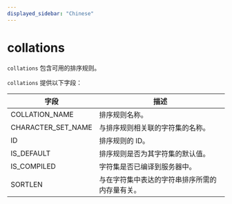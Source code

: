```yaml
---
displayed_sidebar: "Chinese"
---
```


# collations

`collations` 包含可用的排序规则。

`collations` 提供以下字段：

| **字段**           | **描述**                                       |
| ------------------ | ---------------------------------------------- |
| COLLATION_NAME     | 排序规则名称。                                 |
| CHARACTER_SET_NAME | 与排序规则相关联的字符集的名称。               |
| ID                 | 排序规则的 ID。                                |
| IS_DEFAULT         | 排序规则是否为其字符集的默认值。               |
| IS_COMPILED        | 字符集是否已编译到服务器中。                   |
| SORTLEN            | 与在字符集中表达的字符串排序所需的内存量有关。 |
